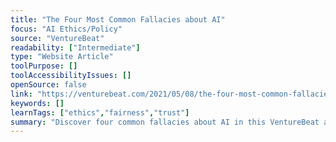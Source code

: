 ```yaml
---
title: "The Four Most Common Fallacies about AI"
focus: "AI Ethics/Policy"
source: "VentureBeat"
readability: ["Intermediate"]
type: "Website Article"
toolPurpose: []
toolAccessibilityIssues: []
openSource: false
link: "https://venturebeat.com/2021/05/08/the-four-most-common-fallacies-about-ai/"
keywords: []
learnTags: ["ethics","fairness","trust"]
summary: "Discover four common fallacies about AI in this VentureBeat article. "
---
```


